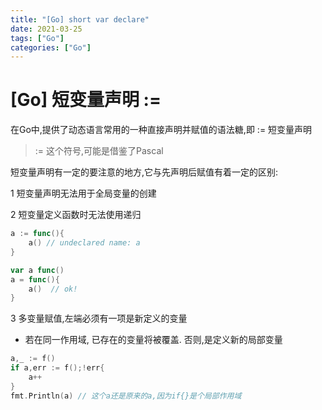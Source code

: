 ```yaml
---
title: "[Go] short var declare"
date: 2021-03-25
tags: ["Go"]
categories: ["Go"]
---
```


# [Go] 短变量声明 := 

在Go中,提供了动态语言常用的一种直接声明并赋值的语法糖,即 := 短变量声明

> := 这个符号,可能是借鉴了Pascal

短变量声明有一定的要注意的地方,它与先声明后赋值有着一定的区别:



1 短变量声明无法用于全局变量的创建



2 短变量定义函数时无法使用递归

```go
a := func(){
    a() // undeclared name: a
}

var a func()
a = func(){
    a()  // ok!
}
```



3 多变量赋值,左端必须有一项是新定义的变量

- 若在同一作用域, 已存在的变量将被覆盖. 否则,是定义新的局部变量

```go
a,_ := f()
if a,err := f();!err{
    a++
}
fmt.Println(a) // 这个a还是原来的a,因为if{}是个局部作用域
```


